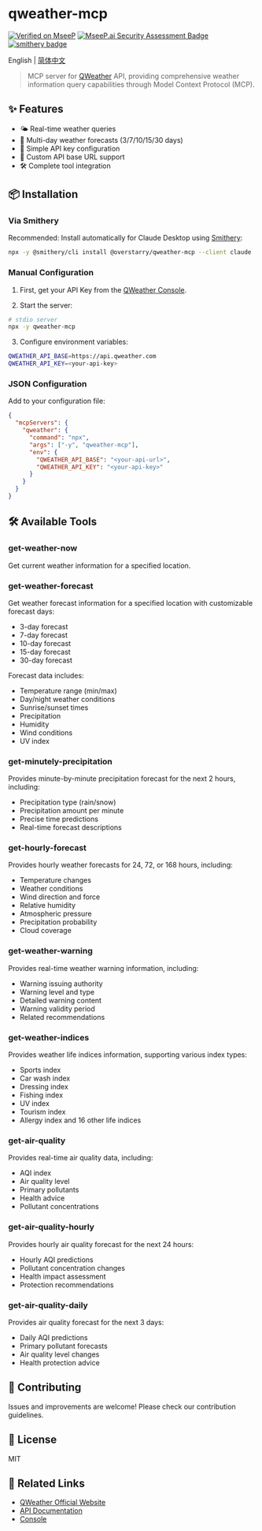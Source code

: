 # qweather-mcp
[![Verified on MseeP](https://mseep.ai/badge.svg)](https://mseep.ai/app/ae24a36c-f029-49b3-9c42-fc111021add0)
[![MseeP.ai Security Assessment Badge](https://mseep.net/pr/overstarry-qweather-mcp-badge.png)](https://mseep.ai/app/overstarry-qweather-mcp)
[![smithery badge](https://smithery.ai/badge/@overstarry/qweather-mcp)](https://smithery.ai/server/@overstarry/qweather-mcp)

English | [简体中文](./README.zh-CN.md)

> MCP server for [QWeather](https://www.qweather.com/) API, providing comprehensive weather information query capabilities through Model Context Protocol (MCP).

## ✨ Features

- 🌤️ Real-time weather queries
- 📅 Multi-day weather forecasts (3/7/10/15/30 days)
- 🔑 Simple API key configuration
- 🔌 Custom API base URL support
- 🛠️ Complete tool integration

## 📦 Installation

### Via Smithery

Recommended: Install automatically for Claude Desktop using [Smithery](https://smithery.ai/server/@overstarry/qweather-mcp):

```bash
npx -y @smithery/cli install @overstarry/qweather-mcp --client claude
```

### Manual Configuration

1. First, get your API Key from the [QWeather Console](https://console.qweather.com/).

2. Start the server:

```bash
# stdio server
npx -y qweather-mcp
```

3. Configure environment variables:

```bash
QWEATHER_API_BASE=https://api.qweather.com
QWEATHER_API_KEY=<your-api-key>
```

### JSON Configuration

Add to your configuration file:

```json
{
  "mcpServers": {
    "qweather": {
      "command": "npx",
      "args": ["-y", "qweather-mcp"],
      "env": {
        "QWEATHER_API_BASE": "<your-api-url>",
        "QWEATHER_API_KEY": "<your-api-key>"
      }
    }
  }
}
```

## 🛠️ Available Tools

### get-weather-now

Get current weather information for a specified location.

### get-weather-forecast

Get weather forecast information for a specified location with customizable forecast days:
- 3-day forecast
- 7-day forecast
- 10-day forecast
- 15-day forecast
- 30-day forecast

Forecast data includes:
- Temperature range (min/max)
- Day/night weather conditions
- Sunrise/sunset times
- Precipitation
- Humidity
- Wind conditions
- UV index

### get-minutely-precipitation

Provides minute-by-minute precipitation forecast for the next 2 hours, including:
- Precipitation type (rain/snow)
- Precipitation amount per minute
- Precise time predictions
- Real-time forecast descriptions

### get-hourly-forecast

Provides hourly weather forecasts for 24, 72, or 168 hours, including:
- Temperature changes
- Weather conditions
- Wind direction and force
- Relative humidity
- Atmospheric pressure
- Precipitation probability
- Cloud coverage

### get-weather-warning

Provides real-time weather warning information, including:
- Warning issuing authority
- Warning level and type
- Detailed warning content
- Warning validity period
- Related recommendations

### get-weather-indices

Provides weather life indices information, supporting various index types:
- Sports index
- Car wash index
- Dressing index
- Fishing index
- UV index
- Tourism index
- Allergy index
and 16 other life indices

### get-air-quality

Provides real-time air quality data, including:
- AQI index
- Air quality level
- Primary pollutants
- Health advice
- Pollutant concentrations

### get-air-quality-hourly

Provides hourly air quality forecast for the next 24 hours:
- Hourly AQI predictions
- Pollutant concentration changes
- Health impact assessment
- Protection recommendations

### get-air-quality-daily

Provides air quality forecast for the next 3 days:
- Daily AQI predictions
- Primary pollutant forecasts
- Air quality level changes
- Health protection advice

## 🤝 Contributing

Issues and improvements are welcome! Please check our contribution guidelines.

## 📄 License

MIT

## 🔗 Related Links

- [QWeather Official Website](https://www.qweather.com/)
- [API Documentation](https://dev.qweather.com/)
- [Console](https://console.qweather.com/)
